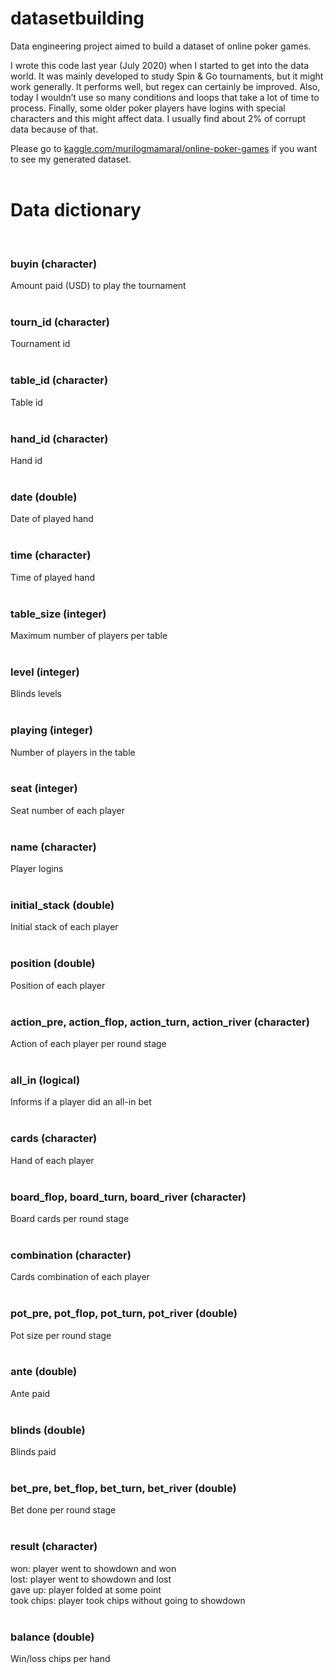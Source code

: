 # datasetbuilding
Data engineering project aimed to build a dataset of online poker games.  

I wrote this code last year (July 2020) when I started to get into the data world. It was mainly developed to study Spin & Go tournaments, but it might work generally. It performs well, but regex can certainly be improved. Also, today I wouldn’t use so many conditions and loops that take a lot of time to process. Finally, some older poker players have logins with special characters and this might affect data. I usually find about 2% of corrupt data because of that.  

Please go to [kaggle.com/murilogmamaral/online-poker-games](https://www.kaggle.com/murilogmamaral/online-poker-games) if you want to see my generated dataset.
<br> 
<br> 


# Data dictionary
<br> 

### buyin (character)  
Amount paid (USD) to play the tournament  
<br> 
### tourn_id (character)  
Tournament id  
<br> 
### table_id (character)  
Table  id  
<br> 
### hand_id (character)  
Hand id  
<br> 
### date (double)
Date of played hand  
<br> 
### time (character)
Time of played hand  
<br> 
### table_size (integer)  
Maximum number of players per table  
<br> 
### level (integer)  
Blinds levels  
<br> 
### playing (integer)  
Number of players in the table  
<br> 
### seat (integer)  
Seat number of each player  
<br> 
### name (character)  
Player logins  
<br> 
### initial_stack (double)  
Initial stack of each player  
<br> 
### position (double)  
Position of each player  
<br> 
### action_pre, action_flop, action_turn, action_river (character)  
Action of each player per round stage  
<br> 
### all_in (logical)  
Informs if a player did an all-in bet    
<br> 
### cards (character)  
Hand of each player  
<br> 
### board_flop, board_turn, board_river (character)  
Board cards per round stage  
<br> 
### combination (character)  
Cards combination of each player  
<br> 
### pot_pre, pot_flop, pot_turn, pot_river (double)
Pot size per round stage  
<br> 
### ante (double)  
Ante paid  
<br> 
### blinds (double)  
Blinds paid  
<br> 
### bet_pre, bet_flop, bet_turn, bet_river (double)  
Bet done per round stage  
<br> 
### result (character)  
won: player went to showdown and won  
lost: player went to showdown and lost  
gave up: player folded at some point  
took chips: player took chips without going to showdown  
<br> 
### balance (double)  
Win/loss chips per hand  
<br> 
